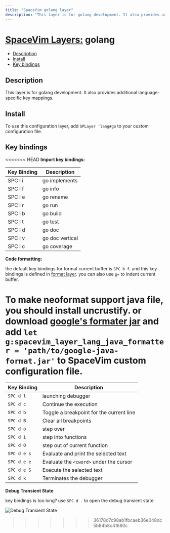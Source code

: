 ```yaml
---
title: "SpaceVim golang layer"
description: "This layer is for golang development. It also provides additional language-specific key mappings."
---
```


# [SpaceVim Layers:](https://spacevim.org/layers) golang

<!-- vim-markdown-toc GFM -->

- [Description](#description)
- [Install](#install)
- [Key bindings](#key-bindings)

<!-- vim-markdown-toc -->

## Description

This layer is for golang development. It also provides additional language-specific key mappings.

## Install

To use this configuration layer, add `SPLayer 'lang#go` to your custom configuration file.

## Key bindings

<<<<<<< HEAD
**Import key bindings:**

| Key Binding | Description                              |
| ----------- | ---------------------------------------- |
| SPC l i     | go implements							               |
| SPC l f     | go info									                 |
| SPC l e     | go rename								                 |
| SPC l r     | go run									                 |
| SPC l b     | go build								                 |
| SPC l t     | go test									                 |
| SPC l d     | go doc									                 |
| SPC l v     | go doc vertical							             |
| SPC l c     | go coverage								               |

**Code formatting:**

the default key bindings for format current buffer is `SPC b f`. and this key bindings is defined in [format layer](<>). you can also use `g=` to indent current buffer.

To make neoformat support java file, you should install uncrustify. or
download [google's formater jar](https://github.com/google/google-java-format)
and add `let g:spacevim_layer_lang_java_formatter = 'path/to/google-java-format.jar'`
to SpaceVim custom configuration file.
=======
| Key Binding | Description                              |
| ----------- | ---------------------------------------- |
| `SPC d l`   | launching debugger                       |
| `SPC d c`   | Continue the execution                   |
| `SPC d b`   | Toggle a breakpoint for the current line |
| `SPC d B`   | Clear all breakpoints                    |
| `SPC d o`   | step over                                |
| `SPC d i`   | step into functions                      |
| `SPC d O`   | step out of current function             |
| `SPC d e s` | Evaluate and print the selected text     |
| `SPC d e e` | Evaluate the `<cword>` under the cursor  |
| `SPC d e S` | Execute the selected text                |
| `SPC d k`   | Terminates the debugger                  |

**Debug Transient State**

key bindings is too long? use `SPC d .` to open the debug transient state:

![Debug Transient State](https://user-images.githubusercontent.com/13142418/33996076-b03c05bc-e0a5-11e7-90fd-5f31e2703d7e.png)
>>>>>>> 36178d7c98ab1fbcaeb36e048dc5b84b8c41680c
